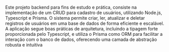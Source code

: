 Este projeto backend para fins de estudo e prática, consiste na implementação de um CRUD para cadastro de usuários, utilizando Node.js, Typescript e Prisma. O sistema permite criar, ler, atualizar e deletar registros de usuários em uma base de dados de forma eficiente e escalável. A aplicação segue boas práticas de arquitetura, incluindo a tipagem forte proporcionada pelo Typescript, e utiliza o Prisma como ORM para facilitar a interação com o banco de dados, oferecendo uma camada de abstração robusta e intuitiva
